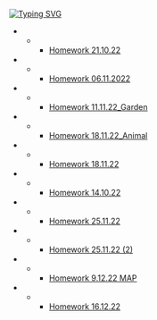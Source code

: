 [![Typing SVG](https://readme-typing-svg.herokuapp.com?font=Fira+Code&duration=1000&pause=1000&color=F70E3F&width=435&lines=DZ+Tasks-Java)](https://github.com/ArtemWo/Tasks-Java35m-Prof)
- - - [Homework 21.10.22  ](https://github.com/ArtemWo/Tasks-Java35m-Prof/tree/master/HWTasksJava21_10_22)
- - - [Homework 06.11.2022  ](https://github.com/ArtemWo/Tasks-Java35m-Prof/tree/master/HW_TasksJava06112022)
- - - [Homework 11.11.22_Garden](https://github.com/ArtemWo/Tasks-Java35m-Prof/tree/master/HW_TasksJava_11_11_22_Garden) 
- - - [Homework 18.11.22_Animal](https://github.com/ArtemWo/Tasks-Java35m-Prof/tree/master/HW_TasksJava_18_11_22_Animal) 
- - - [Homework 18.11.22](https://github.com/ArtemWo/Tasks-Java35m-Prof/tree/master/HW_TasksJava_Employee_Comparable)
- - - [Homework 14.10.22](https://github.com/ArtemWo/Tasks-Java35m-Prof/tree/master/src)
- - - [Homework 25.11.22](https://github.com/ArtemWo/Tasks-Java35m-Prof/tree/master/HW_TasksJava25_11_22) 
- - - [Homework 25.11.22 (2)](https://github.com/ArtemWo/Tasks-Java35m-Prof/tree/master/HW_TasksJava25_11_22_2) 
- - - [Homework 9.12.22 MAP ](https://github.com/ArtemWo/Tasks-Java35m-Prof/tree/master/HW_TasksJava9_12_22_MAP) 
- - - [Homework 16.12.22  ](https://github.com/ArtemWo/Tasks-Java35m-Prof/tree/master/HW_TasksJava16_12_22)
